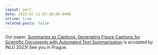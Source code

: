 ```yaml
---
layout: post
date: 2023-07-12 07:38:00-0400
inline: true
related_posts: false
---
```


Our paper, [Summaries as Captions: Generating Figure Captions for Scientific Documents with Automated Text Summarization](https://arxiv.org/pdf/2302.12324.pdf) is accepted by INLG 2023! See you in Prague.